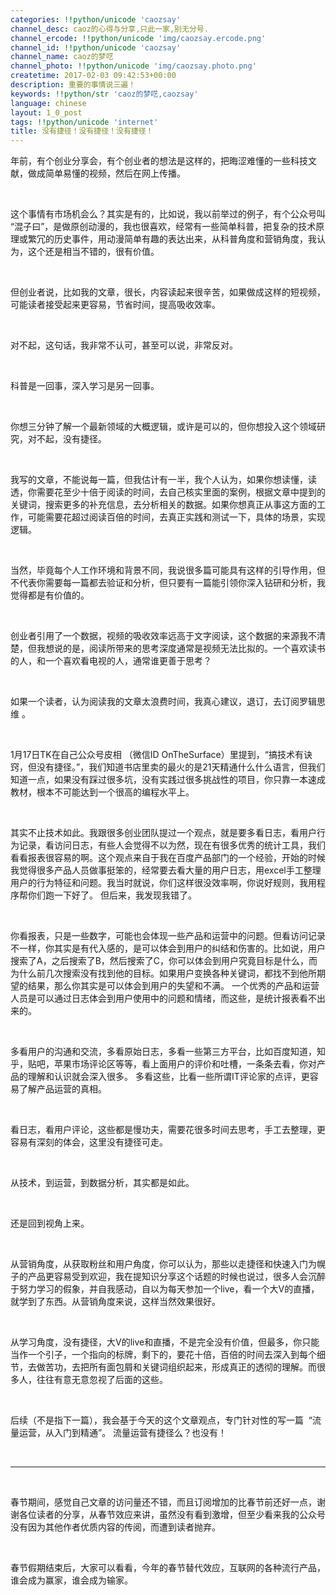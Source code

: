 ```yaml
---
categories: !!python/unicode 'caozsay'
channel_desc: caoz的心得与分享,只此一家,别无分号.
channel_ercode: !!python/unicode 'img/caozsay.ercode.png'
channel_id: !!python/unicode 'caozsay'
channel_name: caoz的梦呓
channel_photo: !!python/unicode 'img/caozsay.photo.png'
createtime: 2017-02-03 09:42:53+00:00
description: 重要的事情说三遍！
keywords: !!python/str 'caoz的梦呓,caozsay'
language: chinese
layout: 1_0_post
tags: !!python/unicode 'internet'
title: 没有捷径！没有捷径！没有捷径！
---
```

<div class="rich_media_content" id="js_content">
<p>
         年前，有个创业分享会，有个创业者的想法是这样的，把晦涩难懂的一些科技文献，做成简单易懂的视频，然后在网上传播。
        </p>
<p>
<br/>
</p>
<p>
         这个事情有市场机会么？其实是有的，比如说，我以前举过的例子，有个公众号叫 “混子曰”，是做原创动漫的，我也很喜欢，经常有一些简单科普，把复杂的技术原理或繁冗的历史事件，用动漫简单有趣的表达出来，从科普角度和营销角度，我认为，这个还是相当不错的，很有价值。
        </p>
<p>
<br/>
</p>
<p>
         但创业者说，比如我的文章，很长，内容读起来很辛苦，如果做成这样的短视频，可能读者接受起来更容易，节省时间，提高吸收效率。
        </p>
<p>
<br/>
</p>
<p>
         对不起，这句话，我非常不认可，甚至可以说，非常反对。
        </p>
<p>
<br/>
</p>
<p>
         科普是一回事，深入学习是另一回事。
         <br/>
</p>
<p>
<br/>
</p>
<p>
         你想三分钟了解一个最新领域的大概逻辑，或许是可以的，但你想投入这个领域研究，对不起，没有捷径。
        </p>
<p>
<br/>
</p>
<p>
         我写的文章，不能说每一篇，但我估计有一半，我个人认为，如果你想读懂，读透，你需要花至少十倍于阅读的时间，去自己核实里面的案例，根据文章中提到的关键词，搜索更多的补充信息，去分析相关的数据。如果你想真正从事这方面的工作，可能需要花超过阅读百倍的时间，去真正实践和测试一下，具体的场景，实现逻辑。
        </p>
<p>
<br/>
</p>
<p>
         当然，毕竟每个人工作环境和背景不同，我说很多篇可能具有这样的引导作用，但不代表你需要每一篇都去验证和分析，但只要有一篇能引领你深入钻研和分析，我觉得都是有价值的。
        </p>
<p>
<br/>
</p>
<p>
         创业者引用了一个数据，视频的吸收效率远高于文字阅读，这个数据的来源我不清楚，但我想说的是，阅读所带来的思考深度通常是视频无法比拟的。一个喜欢读书的人，和一个喜欢看电视的人，通常谁更善于思考？
        </p>
<p>
<br/>
</p>
<p>
         如果一个读者，认为阅读我的文章太浪费时间，我真心建议，退订，去订阅罗辑思维 。
        </p>
<p>
<br/>
</p>
<p>
         1月17日TK在自己公众号皮相 （微信ID OnTheSurface）里提到，“搞技术有诀窍，但没有捷径。”，我们知道书店里卖的最火的是21天精通什么什么语言，但我们知道一点，如果没有踩过很多坑，没有实践过很多挑战性的项目，你只靠一本速成教材，根本不可能达到一个很高的编程水平上。
        </p>
<p>
<br/>
</p>
<p>
         其实不止技术如此。我跟很多创业团队提过一个观点，就是要多看日志，看用户行为记录，看访问日志，有些人会觉得不以为然，现在有很多优秀的统计工具，我们看看报表很容易的啊。这个观点来自于我在百度产品部门的一个经验，开始的时候我觉得很多产品人员做事挺笨的，经常要去看大量的用户日志，用excel手工整理用户的行为特征和问题。我当时就说，你们这样很没效率啊，你说好规则，我用程序帮你们跑一下好了。 但后来，我发现我错了。
        </p>
<p>
<br/>
</p>
<p>
         你看报表，只是一些数字，可能也会体现一些产品和运营中的问题。但看访问记录不一样，你其实是有代入感的，是可以体会到用户的纠结和伤害的。比如说，用户搜索了A，之后搜索了B，然后搜索了C，你可以体会到用户究竟目标是什么，而为什么前几次搜索没有找到他的目标。如果用户变换各种关键词，都找不到他所期望的结果，那么你其实是可以体会到用户的失望和不满。 一个优秀的产品和运营人员是可以通过日志体会到用户使用中的问题和情绪，而这些，是统计报表看不出来的。
        </p>
<p>
<br/>
</p>
<p>
         多看用户的沟通和交流，多看原始日志，多看一些第三方平台，比如百度知道，知乎，贴吧，苹果市场评论区等等，看上面用户的评价和吐槽，一条条去看，你对产品的理解和认识就会深入很多。 多看这些，比看一些所谓IT评论家的点评，更容易了解产品运营的真相。
        </p>
<p>
<br/>
</p>
<p>
         看日志，看用户评论，这些都是慢功夫，需要花很多时间去思考，手工去整理，更容易有深刻的体会，这里没有捷径可走。
         <br/>
</p>
<p>
<br/>
</p>
<p>
         从技术，到运营，到数据分析，其实都是如此。
        </p>
<p>
<br/>
</p>
<p>
         还是回到视角上来。
        </p>
<p>
<br/>
</p>
<p>
         从营销角度，从获取粉丝和用户角度，你可以认为，那些以走捷径和快速入门为幌子的产品更容易受到欢迎，我在提知识分享这个话题的时候也说过，很多人会沉醉于努力学习的假象，并自我感动，自以为每天参加一个live，看一个大V的直播，就学到了东西。从营销角度来说，这样当然效果很好。
        </p>
<p>
<br/>
</p>
<p>
         从学习角度，没有捷径，大V的live和直播，不是完全没有价值，但最多，你只能当作一个引子，一个指向的标牌，剩下的，要花十倍，百倍的时间去深入到每个细节，去做苦功，去把所有面包屑和关键词组织起来，形成真正的透彻的理解。而很多人，往往有意无意忽视了后面的这些。
        </p>
<p>
<br/>
</p>
<p>
         后续（不是指下一篇），我会基于今天的这个文章观点，专门针对性的写一篇  “流量运营，从入门到精通”。 流量运营有捷径么？也没有！
        </p>
<p>
<br/>
</p>
<hr/>
<p>
<br/>
</p>
<p>
         春节期间，感觉自己文章的访问量还不错，而且订阅增加的比春节前还好一点，谢谢各位读者的分享，从春节效应来讲，虽然没有看到激增，但至少看来我的公众号没有因为其他作者优质内容的传阅，而遭到读者抛弃。
        </p>
<p>
<br/>
</p>
<p>
         春节假期结束后，大家可以看看，今年的春节替代效应，互联网的各种流行产品，谁会成为赢家，谁会成为输家。
        </p>
<p>
<br/>
</p>
<p>
<br/>
</p>
</div>